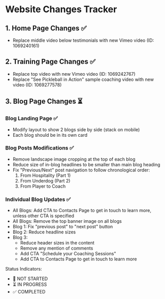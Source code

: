 # Website Changes Tracker

## 1. Home Page Changes ✅
- Replace middle video below testimonials with new Vimeo video (ID: 1069240161)

## 2. Training Page Changes ✅
- Replace top video with new Vimeo video (ID: 1069242767)
- Replace "See Pickleball in Action" sample coaching video with new video (ID: 1069277578)

## 3. Blog Page Changes ⏳
### Blog Landing Page ✅
- Modify layout to show 2 blogs side by side (stack on mobile)
- Each blog should be in its own card

### Blog Posts Modifications ✅
- Remove landscape image cropping at the top of each blog
- Reduce size of in-blog headlines to be smaller than main blog heading
- Fix "Previous/Next" post navigation to follow chronological order:
  1. From Hospitality (Part 1)
  2. From Underdog (Part 2)
  3. From Player to Coach

### Individual Blog Updates ✅
- All Blogs: Add CTA to Contacts Page to get in touch to learn more, unless other CTA is specified
- All Blogs: Remove the top banner image on all blogs
- Blog 1: Fix "previous post" to "next post" button
- Blog 2: Reduce headline sizes
- Blog 3:
  - Reduce header sizes in the content
  - Remove any mention of comments
  - Add CTA "Schedule your Coaching Sessions"
  - Add CTA to Contacts Page to get in touch to learn more

Status Indicators:
- 📝 NOT STARTED
- ⏳ IN PROGRESS
- ✅ COMPLETED 